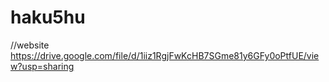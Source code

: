 # haku5hu
//website
<br>https://drive.google.com/file/d/1iiz1RgjFwKcHB7SGme81y6GFy0oPtfUE/view?usp=sharing</br>
